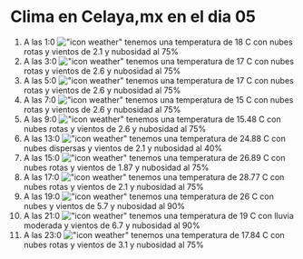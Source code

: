 # Clima en Celaya,mx en el dia 05

1. A las 1:0 !["icon weather"](http://openweathermap.org/img/w/04n.png) tenemos una temperatura de 18 C con nubes rotas y  vientos de 2.1 y nubosidad al 75%
1. A las 3:0 !["icon weather"](http://openweathermap.org/img/w/04n.png) tenemos una temperatura de 17 C con nubes rotas y  vientos de 2.6 y nubosidad al 75%
1. A las 5:0 !["icon weather"](http://openweathermap.org/img/w/04n.png) tenemos una temperatura de 17 C con nubes rotas y  vientos de 2.6 y nubosidad al 75%
1. A las 7:0 !["icon weather"](http://openweathermap.org/img/w/04n.png) tenemos una temperatura de 15 C con nubes rotas y  vientos de 2.6 y nubosidad al 75%
1. A las 9:0 !["icon weather"](http://openweathermap.org/img/w/04d.png) tenemos una temperatura de 15.48 C con nubes rotas y  vientos de 2.6 y nubosidad al 75%
1. A las 13:0 !["icon weather"](http://openweathermap.org/img/w/03d.png) tenemos una temperatura de 24.88 C con nubes dispersas y  vientos de 2.1 y nubosidad al 40%
1. A las 15:0 !["icon weather"](http://openweathermap.org/img/w/04d.png) tenemos una temperatura de 26.89 C con nubes rotas y  vientos de 1.87 y nubosidad al 75%
1. A las 17:0 !["icon weather"](http://openweathermap.org/img/w/04d.png) tenemos una temperatura de 28.77 C con nubes rotas y  vientos de 2.1 y nubosidad al 75%
1. A las 19:0 !["icon weather"](http://openweathermap.org/img/w/04d.png) tenemos una temperatura de 26 C con nubes y  vientos de 5.7 y nubosidad al 90%
1. A las 21:0 !["icon weather"](http://openweathermap.org/img/w/10n.png) tenemos una temperatura de 19 C con lluvia moderada y  vientos de 6.7 y nubosidad al 90%
1. A las 23:0 !["icon weather"](http://openweathermap.org/img/w/04n.png) tenemos una temperatura de 17.84 C con nubes rotas y  vientos de 3.1 y nubosidad al 75%
